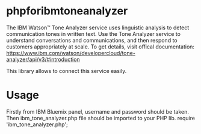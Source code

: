 # phpforibmtoneanalyzer
The IBM Watson™ Tone Analyzer service uses linguistic analysis to detect communication tones in written text. Use the Tone Analyzer service to understand conversations and communications, 
and then respond to customers appropriately at scale. To get details, visit offical documentation:
https://www.ibm.com/watson/developercloud/tone-analyzer/api/v3/#introduction

This library allows to connect this service easily.

# Usage
Firstly from IBM Bluemix panel, username and password should be taken. 
Then ibm_tone_analyzer.php file should be imported to your PHP lib.
require 'ibm_tone_analyzer.php';
